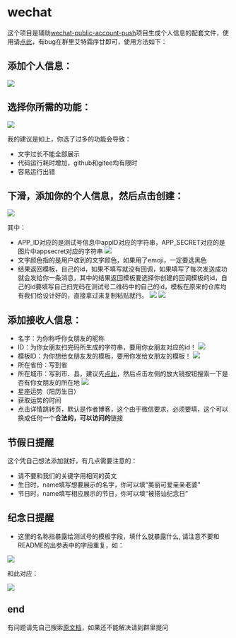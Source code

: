 # wechat
这个项目是辅助[wechat-public-account-push](https://github.com/wangxinleo/wechat-public-account-push)项目生成个人信息的配套文件，使用请[点此](https://shuangxunian.github.io/wechat-form/)，有bug在群里艾特霜序廿即可，使用方法如下：

## 添加个人信息：

![](https://api2.mubu.com/v3/document_image/a33e14f4-5707-4676-8eed-ba03737495b9-3807603.jpg)

## 选择你所需的功能：

![](https://api2.mubu.com/v3/document_image/0d5f227c-95ec-41a5-a03c-359ee82c6435-3807603.jpg)

我的建议是如上，你选了过多的功能会导致：
  - 文字过长不能全部展示
  - 代码运行耗时增加，github和gitee均有限时
  - 容易运行出错

## 下滑，添加你的个人信息，然后点击创建：

![](https://api2.mubu.com/v3/document_image/75028b5b-359b-4290-ab33-5bbe64c5b5b1-3807603.jpg)

其中：
  - APP_ID对应的是测试号信息中appID对应的字符串，APP_SECRET对应的是图片中appsecret对应的字符串
  ![](https://api2.mubu.com/v3/document_image/5939f011-faa9-4f04-b13c-7df78fc05353-3807603.jpg)
  - 文字颜色指的是用户收到的文字颜色，如果用了emoji，一定要选黑色
  - 结果返回模板，自己的id，如果不填写就没有回调，如果填写了每次发送成功就会发给你一条消息，其中的结果返回模板要选择你创建的回调模板的id，自己的id要填写自己扫完码在测试号二维码中的自己的id，模板在原来的仓库均有我们给设计好的，直接拿过来复制粘贴就行。
  ![](https://api2.mubu.com/v3/document_image/28c73a12-3313-4787-a9a9-be67dc86ba2f-3807603.jpg)
  ![](https://api2.mubu.com/v3/document_image/86ddc14d-1f57-4b58-8abb-8f31c9864261-3807603.jpg)

## 添加接收人信息：
- 名字：为你称呼你女朋友的昵称
- ID：为你女朋友扫完码所生成的字符串，要用你女朋友对应的id！
![](https://api2.mubu.com/v3/document_image/28c73a12-3313-4787-a9a9-be67dc86ba2f-3807603.jpg)
- 模板ID：为你想给女朋友发的模板，要用你发给女朋友的模板！
![](https://api2.mubu.com/v3/document_image/86ddc14d-1f57-4b58-8abb-8f31c9864261-3807603.jpg)
- 所在省份：写到省
- 所在城市：写到市、县，建议先[点此](https://github1s.com/wangxinleo/wechat-public-account-push/blob/HEAD/src/store/index.js)，然后点击左侧的放大镜按钮搜索一下是否有你女朋友的所在地
![](https://api2.mubu.com/v3/document_image/d79260b3-b4f7-4628-8ee8-f5eea33415eb-3807603.jpg)
- 星座运势（阳历生日）
- 获取运势的时间
- 点击详情跳转页，默认是作者博客，这个由于微信要求，必须要填，这个可以换成任何一个**合法的，可以访问的**链接

## 节假日提醒
这个凭自己想法添加就好，有几点需要注意的：
- 请不要和我们的关键字用相同的英文
- 生日时，name填写想要展示的名字，你可以填“美丽可爱亲亲老婆”
- 节日时，name填写相应展示的节日，你可以填“被搭讪纪念日”

## 纪念日提醒
- 这里的名称指暴露给测试号的模板字段，填什么就暴露什么, 请注意不要和README的出参表中的字段重复，如：

![](https://api2.mubu.com/v3/document_image/ccaa0e0e-75da-434f-85c4-8af6e0659e98-3807603.jpg)

和此对应：

![](https://api2.mubu.com/v3/document_image/6c1770bb-4fc1-4c7f-adb1-2a5346da3459-3807603.jpg)

## end
有问题请先自己搜索[原文档](https://github.com/wangxinleo/wechat-public-account-push)，如果还不能解决请到群里提问

